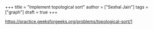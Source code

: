 +++
title = "Implement topological sort"
author = ["Seshal Jain"]
tags = ["graph"]
draft = true
+++

<https://practice.geeksforgeeks.org/problems/topological-sort/1>
